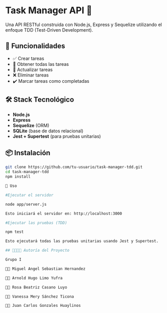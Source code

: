 # Task Manager API 📝

Una API RESTful construida con Node.js, Express y Sequelize utilizando el enfoque TDD (Test-Driven Development).

## 🧪 Funcionalidades

- ✅ Crear tareas
- 🔎 Obtener todas las tareas
- 📝 Actualizar tareas
- ❌ Eliminar tareas
- ✔️ Marcar tareas como completadas

## 🛠️ Stack Tecnológico

- **Node.js**
- **Express**
- **Sequelize** (ORM)
- **SQLite** (base de datos relacional)
- **Jest + Supertest** (para pruebas unitarias)

## 📦 Instalación

```bash
git clone https://github.com/tu-usuario/task-manager-tdd.git
cd task-manager-tdd
npm install

🚀 Uso

#Ejecutar el servidor

node app/server.js

Esto iniciará el servidor en: http://localhost:3000

#Ejecutar las pruebas (TDD)

npm test

Esto ejecutará todas las pruebas unitarias usando Jest y Supertest.

## 👨‍👩‍👧‍👦 Autoría del Proyecto

Grupo I

👨‍💻 Miguel Angel Sebastian Hernandez

👨‍💻 Arnold Hugo Limo Yufra

👩‍💻 Rosa Beatriz Casano Luyo

👩‍💻 Vanessa Mery Sánchez Ticona

👨‍💻 Juan Carlos Gonzales Huaylinos